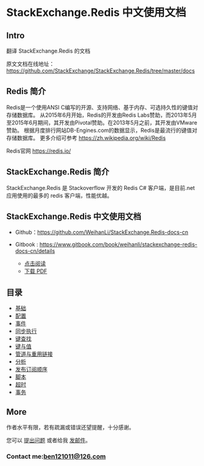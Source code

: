 # StackExchange.Redis 中文使用文档

## Intro
翻译 StackExchange.Redis 的文档

原文文档在线地址： <https://github.com/StackExchange/StackExchange.Redis/tree/master/docs>
 
## Redis 简介
Redis是一个使用ANSI C编写的开源、支持网络、基于内存、可选持久性的键值对存储数据库。
从2015年6月开始，Redis的开发由Redis Labs赞助，而2013年5月至2015年6月期间，其开发由Pivotal赞助。在2013年5月之前，其开发由VMware赞助。
根据月度排行网站DB-Engines.com的数据显示，Redis是最流行的键值对存储数据库。
更多介绍可参考 <https://zh.wikipedia.org/wiki/Redis>

Redis官网 <https://redis.io/>

## StackExchange.Redis 简介
StackExchange.Redis 是 Stackoverflow 开发的 Redis C# 客户端，是目前.net应用使用的最多的 redis 客户端，性能优越。

## StackExchange.Redis 中文使用文档
* Github：<https://github.com/WeihanLi/StackExchange.Redis-docs-cn>
* Gitbook : <https://www.gitbook.com/book/weihanli/stackexchange-redis-docs-cn/details>   

  - [点击阅读](https://weihanli.gitbooks.io/stackexchange-redis-docs-cn/)  
  - [下载 PDF](https://www.gitbook.com/download/pdf/book/weihanli/stackexchange-redis-docs-cn)


## 目录

- [基础](Basics.md)
- [配置](Configuration.md)
- [事件](Events.md)
- [同步执行](ExecSync.md)
- [键查找](KeysScan.md)
- [键与值](KeysValues.md)
- [管道与重用链接](PipelinesMultiplexers.md)
- [分析](Profiling.md)
- [发布订阅顺序](PubSubOrder.md)
- [脚本](Scripting.md)
- [超时](Timeouts.md)
- [事务](Transactions.md)

## More
作者水平有限，若有疏漏或错误还望提醒，十分感谢。

您可以 [提出问题](https://github.com/WeihanLi/StackExchange.Redis-docs-cn/issues/new) 或者给我 [发邮件](mailto:ben121011@126.com)。

### Contact me:<ben121011@126.com>

